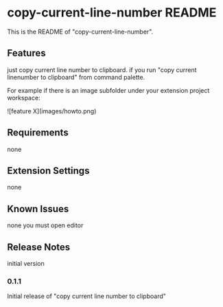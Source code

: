 # copy-current-line-number README

This is the README of "copy-current-line-number".

## Features

just copy current line number to clipboard. if you run "copy current linenumber to clipboard" from command palette.

For example if there is an image subfolder under your extension project workspace:

\!\[feature X\]\(images/howto.png\)

## Requirements

none

## Extension Settings

none

## Known Issues

none
you must open editor

## Release Notes

initial version

### 0.1.1

Initial release of "copy current line number to clipboard"


